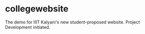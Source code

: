 # collegewebsite
The demo for IIIT Kalyani's new student-proposed website.
Project Development initiated. 

